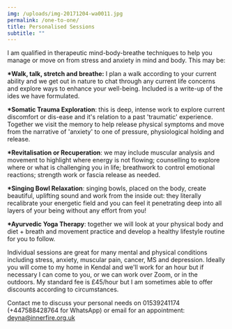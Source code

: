 ```yaml
---
img: /uploads/img-20171204-wa0011.jpg
permalink: /one-to-one/
title: Personalised Sessions
subtitle: ""
---
```

I am qualified in therapeutic mind-body-breathe techniques to help you manage or move on from stress and anxiety in mind and body. This may be:

**\*Walk, talk, stretch and breathe:** I plan a walk according to your current ability and we get out in nature to chat through any current life concerns and explore ways to enhance your well-being. Included is a write-up of the ides we have formulated.

**\*Somatic Trauma Exploration**: this is deep, intense work to explore current discomfort or dis-ease and it's relation to a past 'traumatic' experience. Together we visit the memory to help release physical symptoms and move from the narrative of 'anxiety' to one of pressure, physiological holding and release.

**\*Revitalisation or Recuperation**: we may include muscular analysis and movement to highlight where energy is not flowing; counselling to explore where or what is challenging you in life; breathwork to control emotional reactions; strength work or fascia release as needed.

**\*Singing Bowl Relaxation**: singing bowls, placed on the body, create beautiful, uplifting sound and work from the inside out: they literally recalibrate your energetic field and you can feel it penetrating deep into all layers of your being without any effort from you! 

**\*Ayurvedic Yoga Therapy**: together we will look at your physical body and diet + breath and movement practice and develop a healthy lifestyle routine for you to follow.

Individual sessions are great for many mental and physical conditions including stress, anxiety, muscular pain, cancer, MS and depression. Ideally you will come to my home in Kendal and we'll work for an hour but if necessary I can come to you, or we can work over Zoom, or in the outdoors. My standard fee is £45/hour but I am sometimes able to offer discounts according to circumstances.

Contact me to discuss your personal needs on 01539241174 (+447588428764 for WhatsApp) or email for an appointment: deyna@innerfire.org.uk